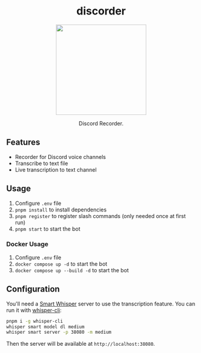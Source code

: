 <div align="center">

# discorder

<img src="./images/icon-rounded.png" width="240" height="240">

Discord Recorder.

</div>

## Features

- Recorder for Discord voice channels
- Transcribe to text file
- Live transcription to text channel

## Usage

1. Configure `.env` file
2. `pnpm install` to install dependencies
3. `pnpm register` to register slash commands (only needed once at first run)
4. `pnpm start` to start the bot

### Docker Usage

1. Configure `.env` file
2. `docker compose up -d` to start the bot
3. `docker compose up --build -d` to start the bot

## Configuration

You'll need a [Smart Whisper](https://github.com/JacobLinCool/smart-whisper) server to use the transcription feature. You can run it with [whisper-cli](https://github.com/JacobLinCool/whisper-cli):

```sh
pnpm i -g whisper-cli
whisper smart model dl medium
whisper smart server -p 38080 -m medium
```

Then the server will be available at `http://localhost:38080`.

<!-- https://discord.com/api/oauth2/authorize?client_id=1190714041727987712&permissions=36700160&scope=applications.commands+bot -->
